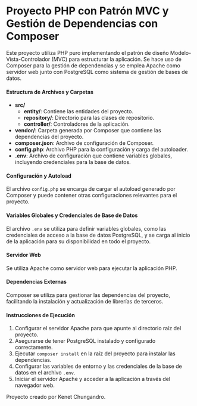 # Proyecto PHP con Patrón MVC y Gestión de Dependencias con Composer

Este proyecto utiliza PHP puro implementando el patrón de diseño Modelo-Vista-Controlador (MVC) para estructurar la aplicación. Se hace uso de Composer para la gestión de dependencias y se emplea Apache como servidor web junto con PostgreSQL como sistema de gestión de bases de datos.

#### Estructura de Archivos y Carpetas

- **src/**
  - **entity/**: Contiene las entidades del proyecto.
  - **repository/**: Directorio para las clases de repositorio.
  - **controller/**: Controladores de la aplicación.
- **vendor/**: Carpeta generada por Composer que contiene las dependencias del proyecto.
- **composer.json**: Archivo de configuración de Composer.
- **config.php**: Archivo PHP para la configuración y carga del autoloader.
- **.env**: Archivo de configuración que contiene variables globales, incluyendo credenciales para la base de datos.

#### Configuración y Autoload

El archivo `config.php` se encarga de cargar el autoload generado por Composer y puede contener otras configuraciones relevantes para el proyecto.

#### Variables Globales y Credenciales de Base de Datos

El archivo `.env` se utiliza para definir variables globales, como las credenciales de acceso a la base de datos PostgreSQL, y se carga al inicio de la aplicación para su disponibilidad en todo el proyecto.

#### Servidor Web

Se utiliza Apache como servidor web para ejecutar la aplicación PHP.

#### Dependencias Externas

Composer se utiliza para gestionar las dependencias del proyecto, facilitando la instalación y actualización de librerías de terceros.

#### Instrucciones de Ejecución

1. Configurar el servidor Apache para que apunte al directorio raíz del proyecto.
2. Asegurarse de tener PostgreSQL instalado y configurado correctamente.
3. Ejecutar `composer install` en la raíz del proyecto para instalar las dependencias.
4. Configurar las variables de entorno y las credenciales de la base de datos en el archivo `.env`.
5. Iniciar el servidor Apache y acceder a la aplicación a través del navegador web.

Proyecto creado por Kenet Chungandro.

